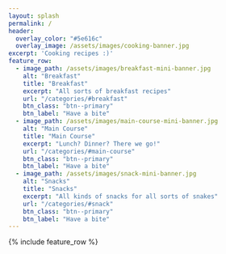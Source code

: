 ```yaml
---
layout: splash
permalink: /
header:
  overlay_color: "#5e616c"
  overlay_image: /assets/images/cooking-banner.jpg
excerpt: 'Cooking recipes :)'
feature_row:
  - image_path: /assets/images/breakfast-mini-banner.jpg
    alt: "Breakfast"
    title: "Breakfast"
    excerpt: "All sorts of breakfast recipes"
    url: "/categories/#breakfast"
    btn_class: "btn--primary"
    btn_label: "Have a bite"
  - image_path: /assets/images/main-course-mini-banner.jpg
    alt: "Main Course"
    title: "Main Course"
    excerpt: "Lunch? Dinner? There we go!"
    url: "/categories/#main-course"
    btn_class: "btn--primary"
    btn_label: "Have a bite"
  - image_path: /assets/images/snack-mini-banner.jpg
    alt: "Snacks"
    title: "Snacks"
    excerpt: "All kinds of snacks for all sorts of snakes"
    url: "/categories/#snack"
    btn_class: "btn--primary"
    btn_label: "Have a bite"
---
```


{% include feature_row %}
